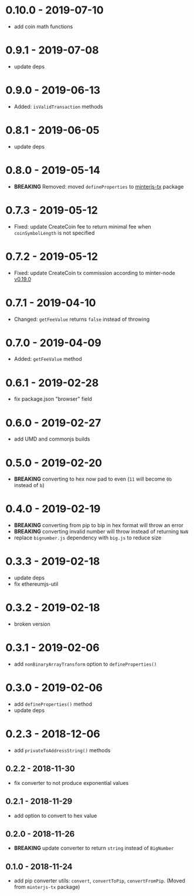 # 0.10.0 - 2019-07-10
- add coin math functions

# 0.9.1 - 2019-07-08
- update deps

# 0.9.0 - 2019-06-13
- Added: `isValidTransaction` methods

# 0.8.1 - 2019-06-05
- update deps

# 0.8.0 - 2019-05-14
- **BREAKING** Removed: moved `defineProperties` to [minterjs-tx](https://github.com/MinterTeam/minterjs-tx) package

# 0.7.3 - 2019-05-12
- Fixed: update CreateCoin fee to return minimal fee when `coinSymbolLength` is not specified

# 0.7.2 - 2019-05-12
- Fixed: update CreateCoin tx commission according to minter-node [v0.19.0](https://github.com/MinterTeam/minter-go-node/blob/master/CHANGELOG.md#0190)

# 0.7.1 - 2019-04-10
- Changed: `getFeeValue` returns `false` instead of throwing 

# 0.7.0 - 2019-04-09
- Added: `getFeeValue` method 

# 0.6.1 - 2019-02-28
- fix package.json "browser" field

# 0.6.0 - 2019-02-27
- add UMD and commonjs builds

# 0.5.0 - 2019-02-20
- **BREAKING** converting to hex now pad to even (`11` will become `0b` instead of `b`)

# 0.4.0 - 2019-02-19
- **BREAKING** converting from pip to bip in hex format will throw an error
- **BREAKING** converting invalid number will throw instead of returning `NaN`
- replace `bignumber.js` dependency with `big.js` to reduce size

# 0.3.3 - 2019-02-18
- update deps
- fix ethereumjs-util

# 0.3.2 - 2019-02-18
- broken version

# 0.3.1 - 2019-02-06
- add `nonBinaryArrayTransform` option to `defineProperties()`

# 0.3.0 - 2019-02-06
- add `defineProperties()` method
- update deps

# 0.2.3 - 2018-12-06
- add `privateToAddressString()` methods

## 0.2.2 - 2018-11-30
- fix converter to not produce exponential values

## 0.2.1 - 2018-11-29
- add option to convert to hex value

## 0.2.0 - 2018-11-26
- **BREAKING** update converter to return `string` instead of `BigNumber`

## 0.1.0 - 2018-11-24
- add pip converter utils: `convert`, `convertToPip`, `convertFromPip`. (Moved from `minterjs-tx` package)
